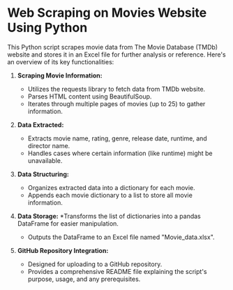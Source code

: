 # Web Scraping on Movies Website Using Python

This Python script scrapes movie data from The Movie Database (TMDb) website and stores it in an Excel file for further analysis or reference. Here's an overview of its key functionalities:

1) **Scraping Movie Information:**
    * Utilizes the requests library to fetch data from TMDb website.
    * Parses HTML content using BeautifulSoup.
    * Iterates through multiple pages of movies (up to 25) to gather information.
  
2) **Data Extracted:**
    * Extracts movie name, rating, genre, release date, runtime, and director name.
    * Handles cases where certain information (like runtime) might be unavailable.
  
3) **Data Structuring:**
    * Organizes extracted data into a dictionary for each movie.
    * Appends each movie dictionary to a list to store all movie information.
  
4) **Data Storage:**
     *Transforms the list of dictionaries into a pandas DataFrame for easier manipulation.
     * Outputs the DataFrame to an Excel file named "Movie_data.xlsx".
  
5) **GitHub Repository Integration:**
    * Designed for uploading to a GitHub repository.
    * Provides a comprehensive README file explaining the script's purpose, usage, and any prerequisites.
